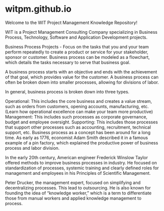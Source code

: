 # witpm.github.io
Welcome to the WIT Project Management Knowledge Repository!

WIT is a Project Management Consulting Company specializing in Business Process, Technology, Software and Application Development projects.

Business Process Projects - Focus on the tasks that you and your team perform repeatedly to create a product or service for your stakeholder, sponsor or customer. Business process can be modeled as a flowchart, which details the tasks necessary to serve that business goal.

A business process starts with an objective and ends with the achievement of that goal, which provides value for the customer. A business process can often be broken down into smaller processes, allowing for divisions of labor.

In general, business process is broken down into three types.

Operational: This includes the core business and creates a value stream, such as orders from customers, opening accounts, manufacturing, etc. (Learn how operational excellence can make your team more productive)
Management: This includes such processes as corporate governance, budget and employee oversight.
Supporting: This includes those processes that support other processes such as accounting, recruitment, technical support, etc.
Business process as a concept has been around for a long time. As early as 1776, economist Adam Smith described it in a famous example of a pin factory, which explained the productive power of business process and labor division.

In the early 20th century, American engineer Frederick Winslow Taylor offered methods to improve business processes in industry. He focused on standardization of processes, systemic training and clearly defined roles for management and employees in his Principles of Scientific Management.

Peter Drucker, the management expert, focused on simplifying and decentralizing processes. This lead to outsourcing. He is also known for founding the idea of “knowledge worker,” which is a term to differentiate those from manual workers and applied knowledge management to process.
